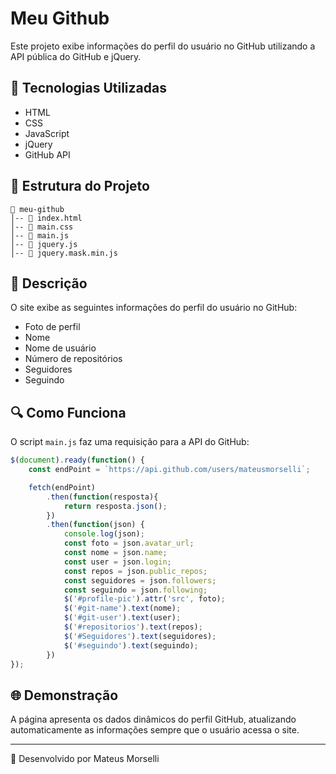 # Meu Github

Este projeto exibe informações do perfil do usuário no GitHub utilizando a API pública do GitHub e jQuery.

## 🚀 Tecnologias Utilizadas

- HTML
- CSS
- JavaScript
- jQuery
- GitHub API

## 📂 Estrutura do Projeto

```
📁 meu-github
│-- 📄 index.html
│-- 📄 main.css
│-- 📄 main.js
│-- 📄 jquery.js
│-- 📄 jquery.mask.min.js
```

## 📜 Descrição

O site exibe as seguintes informações do perfil do usuário no GitHub:
- Foto de perfil
- Nome
- Nome de usuário
- Número de repositórios
- Seguidores
- Seguindo

## 🔍 Como Funciona

O script `main.js` faz uma requisição para a API do GitHub:

```javascript
$(document).ready(function() {
    const endPoint = `https://api.github.com/users/mateusmorselli`;

    fetch(endPoint)
        .then(function(resposta){
            return resposta.json();
        })
        .then(function(json) {
            console.log(json);
            const foto = json.avatar_url;
            const nome = json.name;
            const user = json.login;
            const repos = json.public_repos;
            const seguidores = json.followers;
            const seguindo = json.following;
            $('#profile-pic').attr('src', foto);
            $('#git-name').text(nome);
            $('#git-user').text(user);
            $('#repositorios').text(repos);
            $('#Seguidores').text(seguidores);
            $('#seguindo').text(seguindo);      
        })
});
```

## 🌐 Demonstração

A página apresenta os dados dinâmicos do perfil GitHub, atualizando automaticamente as informações sempre que o usuário acessa o site.

---

📌 Desenvolvido por Mateus Morselli
